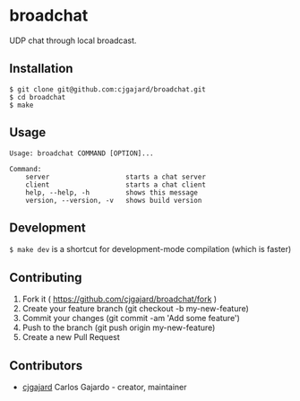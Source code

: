 # broadchat

UDP chat through local broadcast.

## Installation

```
$ git clone git@github.com:cjgajard/broadchat.git
$ cd broadchat
$ make
```

## Usage

```text
Usage: broadchat COMMAND [OPTION]...

Command:
    server                   starts a chat server
    client                   starts a chat client
    help, --help, -h         shows this message
    version, --version, -v   shows build version
```

## Development

`$ make dev` is a shortcut for development-mode compilation (which is faster)

## Contributing

1. Fork it ( https://github.com/cjgajard/broadchat/fork )
2. Create your feature branch (git checkout -b my-new-feature)
3. Commit your changes (git commit -am 'Add some feature')
4. Push to the branch (git push origin my-new-feature)
5. Create a new Pull Request

## Contributors

- [cjgajard](https://github.com/cjgajard) Carlos Gajardo - creator, maintainer

